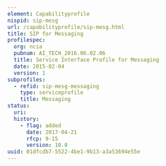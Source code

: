 ```yaml
---
element: Capabilityprofile
nispid: sip-mesg
url: /capabilityprofile/sip-mesg.html
title: SIP for Messaging
profilespec:
  org: ncia
  pubnum: AI_TECH_2016.06.02.06
  title: Service Interface Profile for Messaging
  date: 2015-02-04
  version: 1
subprofiles:
  - refid: sip-mesg-messaging
    type: serviceprofile
    title: Messaging
status:
  uri: 
  history: 
    - flag: added
      date: 2017-04-21
      rfcp: 9-15
      version: 10.0
uuid: 01dfcdb7-5522-4be1-9b13-a3a53694e55e
---
```

